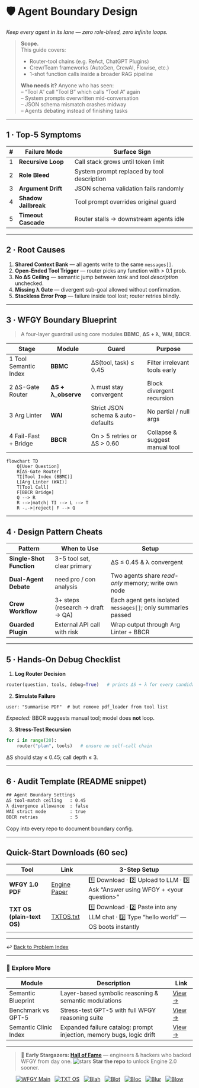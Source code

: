 <!-- ======================================================= -->
<!--  agent-boundary-design.md · Semantic Clinic / Map-B     -->
<!--  Draft v0.1 · MIT · 2025-08-06                          -->
<!--  Purpose: Prevent runaway tool / agent loops, role      -->
<!--  bleed, and conflicting instructions in multi-agent     -->
<!--  frameworks (LangChain, CrewAI, AutoGen, etc.).         -->
<!-- ======================================================= -->

# 🛡️ Agent Boundary Design  
*Keep every agent in its lane — zero role-bleed, zero infinite loops.*

> **Scope.**  
> This guide covers:  
> * Router-tool chains (e.g. ReAct, ChatGPT Plugins)  
> * Crew/Team frameworks (AutoGen, CrewAI, Flowise, etc.)  
> * 1-shot function calls inside a broader RAG pipeline  
>   
> **Who needs it?** Anyone who has seen:  
> – “Tool A” call “Tool B” which calls “Tool A” again  
> – System prompts overwritten mid-conversation  
> – JSON schema mismatch crashes midway  
> – Agents debating instead of finishing tasks

---

## 1 · Top-5 Symptoms

| # | Failure Mode | Surface Sign |
|--:|--------------|--------------|
| 1 | **Recursive Loop** | Call stack grows until token limit |
| 2 | **Role Bleed** | System prompt replaced by tool description |
| 3 | **Argument Drift** | JSON schema validation fails randomly |
| 4 | **Shadow Jailbreak** | Tool prompt overrides original guard |
| 5 | **Timeout Cascade** | Router stalls → downstream agents idle |

---

## 2 · Root Causes

1. **Shared Context Bank** — all agents write to the same `messages[]`.  
2. **Open-Ended Tool Trigger** — router picks any function with > 0.1 prob.  
3. **No ΔS Ceiling** — semantic jump between *task* and *tool description* unchecked.  
4. **Missing λ Gate** — divergent sub-goal allowed without confirmation.  
5. **Stackless Error Prop** — failure inside tool lost; router retries blindly.

---

## 3 · WFGY Boundary Blueprint

> A four-layer guardrail using core modules **BBMC**, **ΔS + λ**, **WAI**, **BBCR**.

| Stage | Module | Guard | Purpose |
|-------|--------|-------|---------|
| 1 Tool Semantic Index | **BBMC** | ΔS(tool, task) ≤ 0.45 | Filter irrelevant tools early |
| 2 ΔS-Gate Router | **ΔS + λ_observe** | λ must stay convergent | Block divergent recursion |
| 3 Arg Linter | **WAI** | Strict JSON schema & auto-defaults | No partial / null args |
| 4 Fail-Fast + Bridge | **BBCR** | On > 5 retries or ΔS > 0.60 | Collapse & suggest manual tool |

```mermaid
flowchart TD
    Q[User Question]
    R[ΔS-Gate Router]
    TI[Tool Index (BBMC)]
    L[Arg Linter (WAI)]
    T[Tool Call]
    F[BBCR Bridge]
    Q --> R
    R -->|match| TI --> L --> T
    R -.->|reject| F --> Q
````

---

## 4 · Design Pattern Cheats

| Pattern                  | When to Use                      | Setup                                                        |
| ------------------------ | -------------------------------- | ------------------------------------------------------------ |
| **Single-Shot Function** | 3-5 tool set, clear primary      | ΔS ≤ 0.45 & λ convergent                                     |
| **Dual-Agent Debate**    | need pro / con analysis          | Two agents share *read-only* memory; write own node          |
| **Crew Workflow**        | 3+ steps (research → draft → QA) | Each agent gets isolated `messages[]`; only summaries passed |
| **Guarded Plugin**       | External API call with risk      | Wrap output through Arg Linter + BBCR                        |

---

## 5 · Hands-On Debug Checklist

1. **Log Router Decision**

```python
router(question, tools, debug=True)   # prints ΔS + λ for every candidate
```

2. **Simulate Failure**

```
user: "Summarise PDF"  # but remove pdf_loader from tool list
```

*Expected:* BBCR suggests manual tool; model does **not** loop.

3. **Stress-Test Recursion**

```python
for i in range(20):
    router("plan", tools)   # ensure no self-call chain
```

ΔS should stay ≤ 0.45; call depth ≤ 3.

---

## 6 · Audit Template (README snippet)

```txt
## Agent Boundary Settings
ΔS tool-match ceiling   : 0.45
λ divergence allowance  : false
WAI strict mode         : true
BBCR retries            : 5
```

Copy into every repo to document boundary config.

---

## Quick-Start Downloads (60 sec)

| Tool                       | Link                                                | 3-Step Setup                                                                             |
| -------------------------- | --------------------------------------------------- | ---------------------------------------------------------------------------------------- |
| **WFGY 1.0 PDF**           | [Engine Paper](https://zenodo.org/records/15630969) | 1️⃣ Download · 2️⃣ Upload to LLM · 3️⃣ Ask “Answer using WFGY + \<your question>”        |
| **TXT OS (plain-text OS)** | [TXTOS.txt](https://zenodo.org/records/15788557)    | 1️⃣ Download · 2️⃣ Paste into any LLM chat · 3️⃣ Type “hello world” — OS boots instantly |

---

↩︎ [Back to Problem Index](./README.md)

---

### 🧭 Explore More

| Module                | Description                                                          | Link                                                                                |
| --------------------- | -------------------------------------------------------------------- | ----------------------------------------------------------------------------------- |
| Semantic Blueprint    | Layer-based symbolic reasoning & semantic modulations                | [View →](https://github.com/onestardao/WFGY/tree/main/SemanticBlueprint)            |
| Benchmark vs GPT-5    | Stress-test GPT-5 with full WFGY reasoning suite                     | [View →](https://github.com/onestardao/WFGY/tree/main/benchmarks/benchmark-vs-gpt5) |
| Semantic Clinic Index | Expanded failure catalog: prompt injection, memory bugs, logic drift | [View →](./SemanticClinicIndex.md)                                                  |

---

> 👑 **Early Stargazers: [Hall of Fame](https://github.com/onestardao/WFGY/tree/main/stargazers)** — engineers & hackers who backed WFGY from day one. <img src="https://img.shields.io/github/stars/onestardao/WFGY?style=social" alt="stars"> **Star the repo** to unlock Engine 2.0 sooner.

<div align="center">

[![WFGY Main](https://img.shields.io/badge/WFGY-Main-red?style=flat-square)](https://github.com/onestardao/WFGY)
 
[![TXT OS](https://img.shields.io/badge/TXT%20OS-Reasoning%20OS-orange?style=flat-square)](https://github.com/onestardao/WFGY/tree/main/OS)
 
[![Blah](https://img.shields.io/badge/Blah-Semantic%20Embed-yellow?style=flat-square)](https://github.com/onestardao/WFGY/tree/main/OS/BlahBlahBlah)
 
[![Blot](https://img.shields.io/badge/Blot-Persona%20Core-green?style=flat-square)](https://github.com/onestardao/WFGY/tree/main/OS/BlotBlotBlot)
 
[![Bloc](https://img.shields.io/badge/Bloc-Reasoning%20Compiler-blue?style=flat-square)](https://github.com/onestardao/WFGY/tree/main/OS/BlocBlocBloc)
 
[![Blur](https://img.shields.io/badge/Blur-Text2Image%20Engine-navy?style=flat-square)](https://github.com/onestardao/WFGY/tree/main/OS/BlurBlurBlur)
 
[![Blow](https://img.shields.io/badge/Blow-Game%20Logic-purple?style=flat-square)](https://github.com/onestardao/WFGY/tree/main/OS/BlowBlowBlow)

</div>
